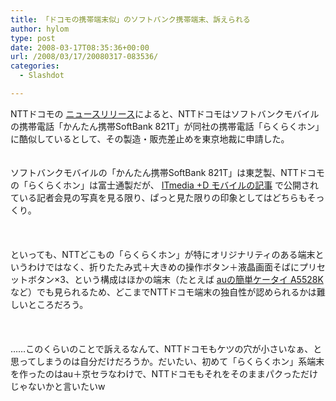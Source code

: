 ```yaml
---
title: 「ドコモの携帯端末似」のソフトバンク携帯端末、訴えられる
author: hylom
type: post
date: 2008-03-17T08:35:36+00:00
url: /2008/03/17/20080317-083536/
categories:
  - Slashdot

---
```

NTTドコモの [ニュースリリース][1]によると、NTTドコモはソフトバンクモバイルの携帯電話「かんたん携帯SoftBank 821T」が同社の携帯電話「らくらくホン」に酷似しているとして、その製造・販売差止めを東京地裁に申請した。  
</br>   
ソフトバンクモバイルの「かんたん携帯SoftBank 821T」は東芝製、NTTドコモの「らくらくホン」は富士通製だが、   [ITmedia +D モバイルの記事][2] で公開されている記者会見の写真を見る限り、ぱっと見た限りの印象としてはどちらもそっくり。</br>  
</br>   
といっても、NTTどこもの「らくらくホン」が特にオリジナリティのある端末というわけではなく、折りたたみ式＋大きめの操作ボタン＋液晶画面そばにプリセットボタン×3、という構成はほかの端末（たとえば   [auの簡単ケータイ A5528K][3] など）でも見られるため、どこまでNTTドコモ端末の独自性が認められるかは難しいところだろう。</br>  
</br>   
……このくらいのことで訴えるなんて、NTTドコモもケツの穴が小さいなぁ、と思ってしまうのは自分だけだろうか。だいたい、初めて「らくらくホン」系端末を作ったのはau＋京セラなわけで、NTTドコモもそれをそのままパクっただけじゃないかと言いたいw</br>  
</br>  
</br>

 [1]: http://www.nttdocomo.co.jp/info/news_release/page/080317_02.html
 [2]: http://plusd.itmedia.co.jp/mobile/articles/0803/17/news070.html
 [3]: http://www.au.kddi.com/seihin/kinobetsu/seihin/a5528k/index.html